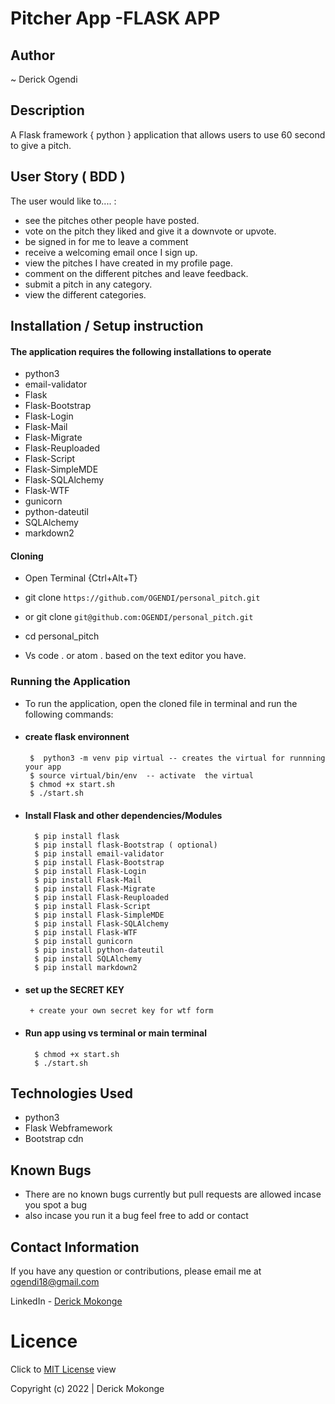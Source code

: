 # Pitcher App -FLASK APP
## Author

~ Derick Ogendi
## Description

A Flask framework { python } application that allows users to use 60 second to give a pitch. 

## User Story ( BDD ) 
The user would like to.... :
+  see the pitches other people have posted.
+  vote on the pitch they liked and give it a downvote or upvote.
+  be signed in for me to leave a comment
+  receive a welcoming email once I sign up.
+  view the pitches I have created in my profile page.
+  comment on the different pitches and leave feedback.
+  submit a pitch in any category.
+  view the different categories.




## Installation / Setup instruction

#### The application requires the following installations to operate 
* python3
* email-validator
* Flask
* Flask-Bootstrap
* Flask-Login
* Flask-Mail
* Flask-Migrate
* Flask-Reuploaded
* Flask-Script
* Flask-SimpleMDE
* Flask-SQLAlchemy
* Flask-WTF
* gunicorn
* python-dateutil
* SQLAlchemy
* markdown2

#### Cloning

* Open Terminal {Ctrl+Alt+T}

* git clone ``https://github.com/OGENDI/personal_pitch.git``

 + or
 git clone ``git@github.com:OGENDI/personal_pitch.git``

* cd personal_pitch

* Vs code . or atom . based on the text editor you have.

### Running the Application
* To run the application, open the cloned file in terminal and run the following commands:
 * #### create flask environnent
        $  python3 -m venv pip virtual -- creates the virtual for runnning your app      
        $ source virtual/bin/env  -- activate  the virtual
        $ chmod +x start.sh
        $ ./start.sh
* #### Install Flask and other dependencies/Modules
        $ pip install flask
        $ pip install flask-Bootstrap ( optional) 
        $ pip install email-validator
        $ pip install Flask-Bootstrap
        $ pip install Flask-Login
        $ pip install Flask-Mail
        $ pip install Flask-Migrate
        $ pip install Flask-Reuploaded
        $ pip install Flask-Script
        $ pip install Flask-SimpleMDE
        $ pip install Flask-SQLAlchemy
        $ pip install Flask-WTF
        $ pip install gunicorn
        $ pip install python-dateutil
        $ pip install SQLAlchemy
        $ pip install markdown2
* #### set up the SECRET KEY
       + create your own secret key for wtf form
* #### Run app using vs terminal or main terminal
        $ chmod +x start.sh
        $ ./start.sh


## Technologies Used

* python3
* Flask Webframework
* Bootstrap cdn


## Known Bugs
* There are no known bugs currently but pull requests are allowed incase you spot a bug
* also incase you run it a bug feel free to add or contact

## Contact Information 

If you have any question or contributions, please email me at [ogendi18@gmail.com](ogendi18@gmail.com)

LinkedIn - [Derick Mokonge](https://www.linkedin.com/in/derick-ogendi/)



# Licence

Click to  [MIT License](Licence) view

 Copyright (c) 2022 | Derick Mokonge